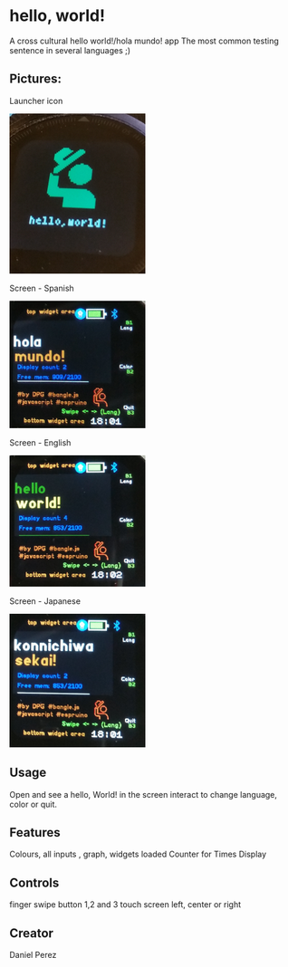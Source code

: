 # hello, world!

A cross cultural hello world!/hola mundo! app
The most common testing sentence in several languages ;)

## Pictures:

Launcher icon

![](helloworld_icon.png)

Screen - Spanish

![](helloworld_es.png)

Screen - English

![](helloworld_en.png)

Screen - Japanese

![](helloworld_jp.png)

## Usage

Open and see a hello, World! in the screen
interact to change language, color or quit.

## Features

Colours, all inputs , graph, widgets loaded
Counter for Times Display

## Controls

finger swipe
button 1,2 and 3
touch screen left, center or right

## Creator

Daniel Perez

